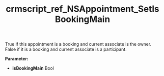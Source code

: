 ﻿---
title: crmscript_ref_NSAppointment_SetIsBookingMain
description: NSAppointment.SetIsBookingMain(Bool isBookingMain)
intellisense: NSAppointment.SetIsBookingMain
keywords: NSAppointment, GetIsBookingMain
so.topic: reference
---

True if this appointment is a booking and current associate is the owner. False if it is a booking and current associate is a participant.

**Parameter:** 
 - **isBookingMain** Bool

